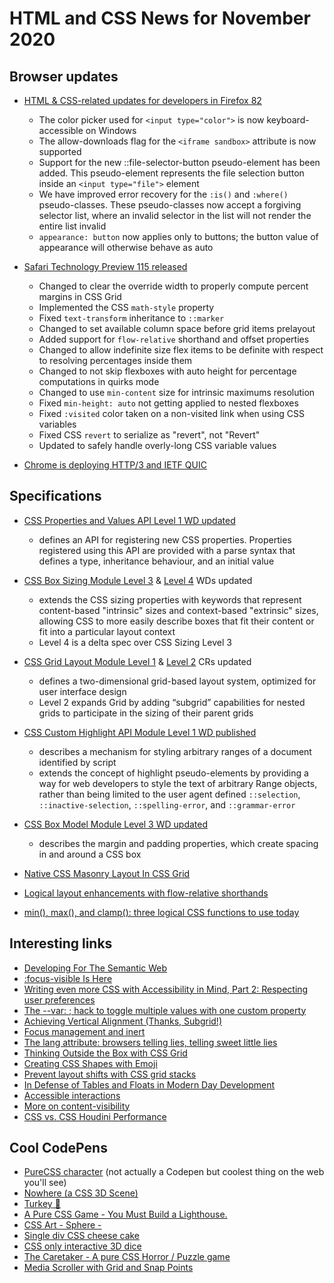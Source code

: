 # HTML and CSS News for November 2020

## Browser updates

- [HTML & CSS-related updates for developers in Firefox 82](https://developer.mozilla.org/en-US/docs/Mozilla/Firefox/Releases/82)
    - The color picker used for `<input type="color">` is now keyboard-accessible on Windows
    - The allow-downloads flag for the `<iframe sandbox>` attribute is now supported
    - Support for the new ::file-selector-button pseudo-element has been added. This pseudo-element represents the file selection button inside an `<input type="file">` element
    - We have improved error recovery for the `:is()` and `:where()` pseudo-classes. These pseudo-classes now accept a forgiving selector list, where an invalid selector in the list will not render the entire list invalid
    - `appearance: button` now applies only to buttons; the button value of  appearance will otherwise behave as auto

- [Safari Technology Preview 115 released](https://developer.apple.com/safari/technology-preview/release-notes/)
    - Changed to clear the override width to properly compute percent margins in CSS Grid
    - Implemented the CSS `math-style` property
    - Fixed `text-transform` inheritance to `::marker`
    - Changed to set available column space before grid items prelayout
    - Added support for `flow-relative` shorthand and offset properties
    - Changed to allow indefinite size flex items to be definite with respect to resolving percentages inside them
    - Changed to not skip flexboxes with auto height for percentage computations in quirks mode
    - Changed to use `min-content` size for intrinsic maximums resolution
    - Fixed `min-height: auto` not getting applied to nested flexboxes
    - Fixed `:visited` color taken on a non-visited link when using CSS variables
    - Fixed CSS `revert` to serialize as "revert", not "Revert"
    - Updated to safely handle overly-long CSS variable values

- [Chrome is deploying HTTP/3 and IETF QUIC](https://blog.chromium.org/2020/10/chrome-is-deploying-http3-and-ietf-quic.html)

## Specifications

- [CSS Properties and Values API Level 1 WD updated](https://www.w3.org/TR/css-properties-values-api-1/)
    - defines an API for registering new CSS properties. Properties registered using this API are provided with a parse syntax that defines a type, inheritance behaviour, and an initial value

- [CSS Box Sizing Module Level 3](https://www.w3.org/TR/css-sizing-3/) & [Level 4](https://www.w3.org/TR/css-sizing-4/) WDs updated
    + extends the CSS sizing properties with keywords that represent content-based "intrinsic" sizes and context-based "extrinsic" sizes, allowing CSS to more easily describe boxes that fit their content or fit into a particular layout context
    + Level 4 is a delta spec over CSS Sizing Level 3

- [CSS Grid Layout Module Level 1](https://www.w3.org/TR/css-grid-1/) & [Level 2](https://www.w3.org/TR/css-grid-2/) CRs updated
    + defines a two-dimensional grid-based layout system, optimized for user interface design
    +  Level 2 expands Grid by adding “subgrid” capabilities for nested grids to participate in the sizing of their parent grids

- [CSS Custom Highlight API Module Level 1 WD published](https://www.w3.org/TR/css-highlight-api-1/)
    + describes a mechanism for styling arbitrary ranges of a document identified by script
    + extends the concept of highlight pseudo-elements by providing a way for web developers to style the text of arbitrary Range objects, rather than being limited to the user agent defined `::selection`, `::inactive-selection`, `::spelling-error`, and `::grammar-error`

- [CSS Box Model Module Level 3 WD updated](https://www.w3.org/TR/css-box-3/)
    - describes the margin and padding properties, which create spacing in and around a CSS box

- [Native CSS Masonry Layout In CSS Grid](https://www.smashingmagazine.com/native-css-masonry-layout-css-grid/)
- [Logical layout enhancements with flow-relative shorthands](https://web.dev/logical-property-shorthands/)
- [min(), max(), and clamp(): three logical CSS functions to use today](https://web.dev/min-max-clamp/)

## Interesting links

- [Developing For The Semantic Web](https://www.smashingmagazine.com/2020/10/developing-semantic-web/)
- [:focus-visible Is Here](https://matthiasott.com/notes/focus-visible-is-here)
- [Writing even more CSS with Accessibility in Mind, Part 2: Respecting user preferences](https://www.matuzo.at/blog/writing-even-more-css-with-accessibility-in-mind-user-preferences/)
- [The -​-var: ; hack to toggle multiple values with one custom property](https://lea.verou.me/2020/10/the-var-space-hack-to-toggle-multiple-values-with-one-custom-property/)
- [Achieving Vertical Alignment (Thanks, Subgrid!)](https://css-tricks.com/achieving-vertical-alignment-thanks-subgrid/)
- [Focus management and inert](https://css-tricks.com/focus-management-and-inert/)
- [The lang attribute: browsers telling lies, telling sweet little lies](https://www.matuzo.at/blog/lang-attribute/)
- [Thinking Outside the Box with CSS Grid](https://frontend.horse/articles/thinking-outside-the-box-with-css-grid/)
- [Creating CSS Shapes with Emoji](https://css-tricks.com/creating-css-shapes-with-emoji)
- [Prevent layout shifts with CSS grid stacks](https://www.hsablonniere.com/prevent-layout-shifts-with-css-grid-stacks--qcj5jo/)
- [In Defense of Tables and Floats in Modern Day Development](https://css-tricks.com/in-defense-of-tables-and-floats-in-modern-day-development/)
- [Accessible interactions](https://adactio.com/journal/17546)
- [More on content-visibility](https://css-tricks.com/more-on-content-visibility)
- [CSS vs. CSS Houdini Performance](https://lisilinhart.info/posts/css-houdini-performance)

## Cool CodePens

- [PureCSS character](https://diana-adrianne.com/purecss-character/) (not actually a Codepen but coolest thing on the web you'll see)
- [Nowhere (a CSS 3D Scene)](https://codepen.io/jkantner/pen/WNxNpOG)
- [Turkey 🦃](https://codepen.io/abxlfazl/pen/gOrpOZL)
- [A Pure CSS Game - You Must Build a Lighthouse.](https://codepen.io/ivorjetski/pen/OJXbvdL)
- [CSS Art - Sphere -](https://codepen.io/shunyadezain/pen/mdEJjJR)
- [Single div CSS cheese cake](https://codepen.io/lynnandtonic/pen/bGegozj)
- [CSS only interactive 3D dice](https://codepen.io/HunorMarton/pen/mdERrLy)
- [The Caretaker - A pure CSS Horror / Puzzle game](https://codepen.io/jcoulterdesign/pen/WNxjVbW)
- [Media Scroller with Grid and Snap Points](https://codepen.io/argyleink/pen/jOrzEEM)
